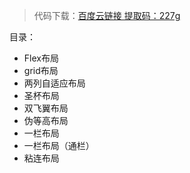 > 代码下载：[百度云链接 提取码：227g ](https://pan.baidu.com/s/1wRnwDJqPvD1xn24D0mXKTw )

目录：
- Flex布局
- grid布局
- 两列自适应布局
- 圣杯布局
- 双飞翼布局
- 伪等高布局
- 一栏布局
- 一栏布局（通栏）
- 粘连布局

